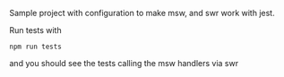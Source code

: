 Sample project with configuration to make msw, and swr work with jest.

Run tests with

```
npm run tests
```

and you should see the tests calling the msw handlers via swr
